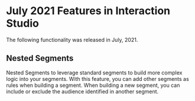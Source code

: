 

# July 2021 Features in Interaction Studio

The following functionality was released in July, 2021.

## Nested Segments

Nested Segments to leverage standard segments to build more complex logic into
your segments. With this feature, you can add other segments as rules when
building a segment. When building a new segment, you can include or exclude
the audience identified in another segment.

